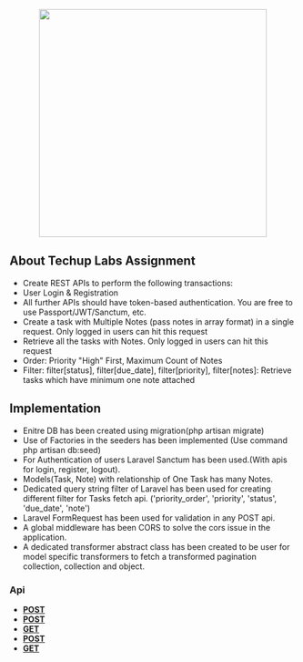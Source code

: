 <p align="center"><a href="https://techuplabs.com/" target="_blank"><img src="https://raw.githubusercontent.com/laravel/art/master/logo-lockup/5%20SVG/2%20CMYK/1%20Full%20Color/laravel-logolockup-cmyk-red.svg" width="400"></a></p>

## About Techup Labs Assignment

- Create REST APIs to perform the following transactions:
- User Login & Registration
- All further APIs should have token-based authentication. You are free to use Passport/JWT/Sanctum, etc.
- Create a task with Multiple Notes (pass notes in array format) in a single request. Only logged in     users can hit this request
- Retrieve all the tasks with Notes. Only logged in users can hit this request
- Order: Priority "High" First, Maximum Count of Notes
- Filter: filter[status], filter[due_date], filter[priority], filter[notes]: Retrieve tasks which have minimum one note attached

## Implementation

 - Enitre DB has been created using migration(php artisan migrate)
 - Use of Factories in the seeders has been implemented (Use command php artisan db:seed)
 - For Authentication of users Laravel Sanctum has been used.(With apis for login, register, logout).
 - Models(Task, Note) with relationship of One Task has many Notes.
 - Dedicated query string filter of Laravel has been used for creating different filter for Tasks fetch api. ('priority_order', 'priority', 'status', 'due_date', 'note')
 - Laravel FormRequest has been used for validation in any POST api.
 - A global middleware has been CORS to solve the cors issue in the application.
 - A dedicated transformer abstract class has been created to be user for model specific transformers to fetch a transformed pagination collection, collection and object.

### Api

- **[POST](http://localhost:8000/api/register)**
- **[POST](http://localhost:8000/api/login)**
- **[GET](http://localhost:8000/api/logout)**
- **[POST](http://localhost:8000/api/tasks)**
- **[GET](http://localhost:8000/api/tasks)**